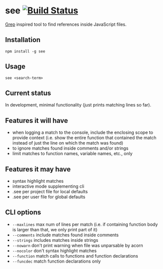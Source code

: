 # see [![Build Status](https://secure.travis-ci.org/thlorenz/see.png)](http://travis-ci.org/thlorenz/see)

[Grep](http://en.wikipedia.org/wiki/Grep) inspired tool to find references inside JavaScript files.

## Installation

    npm install -g see

## Usage

    see <search-term>

## Current status

In development, minimal functionality (just prints matching lines so far).

## Features it will have

- when logging a match to the console, include the enclosing scope to provide context (i.e. show the entire function
	that contained the match instead of just the line on which the match was found)
- to ignore matches found inside comments and/or strings
- limit matches to function names, variable names, etc., only

## Features it may have

- syntax highlight matches
- interactive mode supplementing cli
- .see per project file for local defaults
- .see per user file for global defaults

## CLI options

- `--maxlines` max num of lines per match (i.e. if containing function body is larger than that, we only print part of it)
- `--comments` include matches found inside comments
- `--strings` includes matches inside strings
- `--nowarn` don't print warning when file was unparsable by acorn
- `--nocolor` don't syntax highlight matches 
- `--function` match calls to functions and function declarations
- `--funcdec` match function declarations only

